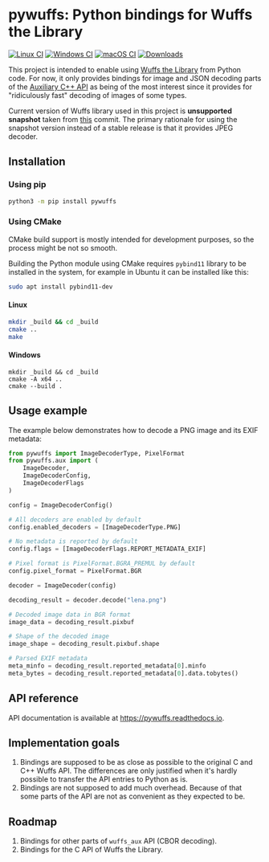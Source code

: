 # pywuffs: Python bindings for Wuffs the Library

[![Linux CI](https://github.com/dev0x13/pywuffs/actions/workflows/linux.yml/badge.svg)](https://github.com/dev0x13/pywuffs/actions/workflows/linux.yml)
[![Windows CI](https://github.com/dev0x13/pywuffs/actions/workflows/windows.yml/badge.svg)](https://github.com/dev0x13/pywuffs/actions/workflows/windows.yml)
[![macOS CI](https://github.com/dev0x13/pywuffs/actions/workflows/macos.yml/badge.svg)](https://github.com/dev0x13/pywuffs/actions/workflows/macos.yml)
[![Downloads](https://static.pepy.tech/badge/pywuffs)](https://pepy.tech/project/pywuffs)

This project is intended to enable using [Wuffs the Library](https://github.com/google/wuffs) from Python code. For now,
it only provides bindings for image and JSON decoding parts of
the [Auxiliary C++ API](https://github.com/google/wuffs/blob/main/doc/note/auxiliary-code.md) as being of the most
interest since it provides for "ridiculously fast" decoding of images of some types.

Current version of Wuffs library used in this project is **unsupported snapshot** taken from
[this](https://github.com/google/wuffs/tree/13c72db3508d33b9416a22a0ab8a8d4d8d5cd7be) commit. The primary
rationale for using the snapshot version instead of a stable release is that it provides JPEG decoder.

## Installation

### Using pip

```bash
python3 -m pip install pywuffs
```

### Using CMake

CMake build support is mostly intended for development purposes, so the process might be
not so smooth.

Building the Python module using CMake requires `pybind11` library to be installed in the
system, for example in Ubuntu it can be installed like this:

```bash
sudo apt install pybind11-dev
```

#### Linux

```bash
mkdir _build && cd _build
cmake ..
make
```

#### Windows

```shell
mkdir _build && cd _build
cmake -A x64 ..
cmake --build .
```

## Usage example

The example below demonstrates how to decode a PNG image and its EXIF metadata:

```python
from pywuffs import ImageDecoderType, PixelFormat
from pywuffs.aux import (
    ImageDecoder,
    ImageDecoderConfig,
    ImageDecoderFlags
)

config = ImageDecoderConfig()

# All decoders are enabled by default
config.enabled_decoders = [ImageDecoderType.PNG]

# No metadata is reported by default
config.flags = [ImageDecoderFlags.REPORT_METADATA_EXIF]

# Pixel format is PixelFormat.BGRA_PREMUL by default
config.pixel_format = PixelFormat.BGR

decoder = ImageDecoder(config)

decoding_result = decoder.decode("lena.png")

# Decoded image data in BGR format
image_data = decoding_result.pixbuf

# Shape of the decoded image
image_shape = decoding_result.pixbuf.shape

# Parsed EXIF metadata
meta_minfo = decoding_result.reported_metadata[0].minfo
meta_bytes = decoding_result.reported_metadata[0].data.tobytes()
```

## API reference

API documentation is available at https://pywuffs.readthedocs.io. 

## Implementation goals

1. Bindings are supposed to be as close as possible to the original C and C++ Wuffs API. The differences are only
   justified when it's hardly possible to transfer the API entries to Python as is.
2. Bindings are not supposed to add much overhead. Because of that some parts of the API are not as convenient as they
   expected to be.

## Roadmap

1. Bindings for other parts of `wuffs_aux` API (CBOR decoding).
2. Bindings for the C API of Wuffs the Library.
